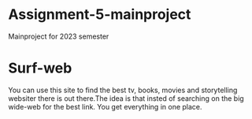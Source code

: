 # Assignment-5-mainproject
Mainproject for 2023 semester
# Surf-web

You can use this site to find the best tv, books, movies and storytelling websiter there is out there.The idea is that insted of searching on the big wide-web for the best link. You get everything in one place. 
